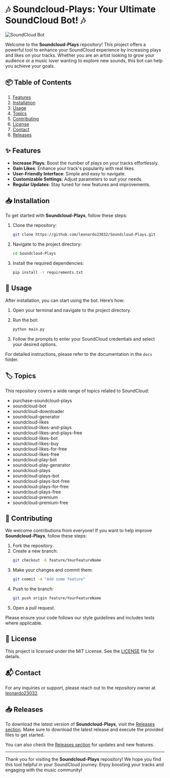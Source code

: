 # 🎶 Soundcloud-Plays: Your Ultimate SoundCloud Bot! 🎶

![SoundCloud Bot](https://img.shields.io/badge/SoundCloud-Bot-brightgreen)

Welcome to the **Soundcloud-Plays** repository! This project offers a powerful tool to enhance your SoundCloud experience by increasing plays and likes on your tracks. Whether you are an artist looking to grow your audience or a music lover wanting to explore new sounds, this bot can help you achieve your goals.

## 📦 Table of Contents

1. [Features](#features)
2. [Installation](#installation)
3. [Usage](#usage)
4. [Topics](#topics)
5. [Contributing](#contributing)
6. [License](#license)
7. [Contact](#contact)
8. [Releases](#releases)

## ✨ Features

- **Increase Plays**: Boost the number of plays on your tracks effortlessly.
- **Gain Likes**: Enhance your track's popularity with real likes.
- **User-Friendly Interface**: Simple and easy to navigate.
- **Customizable Settings**: Adjust parameters to suit your needs.
- **Regular Updates**: Stay tuned for new features and improvements.

## 📥 Installation

To get started with **Soundcloud-Plays**, follow these steps:

1. Clone the repository:
   ```bash
   git clone https://github.com/leonardo23032/Soundcloud-Plays.git
   ```

2. Navigate to the project directory:
   ```bash
   cd Soundcloud-Plays
   ```

3. Install the required dependencies:
   ```bash
   pip install -r requirements.txt
   ```

## 🚀 Usage

After installation, you can start using the bot. Here’s how:

1. Open your terminal and navigate to the project directory.
2. Run the bot:
   ```bash
   python main.py
   ```

3. Follow the prompts to enter your SoundCloud credentials and select your desired options.

For detailed instructions, please refer to the documentation in the `docs` folder.

## 🏷️ Topics

This repository covers a wide range of topics related to SoundCloud:

- purchase-soundcloud-plays
- soundcloud-bot
- soundcloud-downloader
- soundcloud-generator
- soundcloud-likes
- soundcloud-likes-and-plays
- soundcloud-likes-and-plays-free
- soundcloud-likes-bot
- soundcloud-likes-buy
- soundcloud-likes-for-free
- soundcloud-likes-free
- soundcloud-play-bot
- soundcloud-play-generator
- soundcloud-plays
- soundcloud-plays-bot
- soundcloud-plays-bot-free
- soundcloud-plays-for-free
- soundcloud-plays-free
- soundcloud-premium
- soundcloud-premium-free

## 🤝 Contributing

We welcome contributions from everyone! If you want to help improve **Soundcloud-Plays**, follow these steps:

1. Fork the repository.
2. Create a new branch:
   ```bash
   git checkout -b feature/YourFeatureName
   ```
3. Make your changes and commit them:
   ```bash
   git commit -m "Add some feature"
   ```
4. Push to the branch:
   ```bash
   git push origin feature/YourFeatureName
   ```
5. Open a pull request.

Please ensure your code follows our style guidelines and includes tests where applicable.

## 📜 License

This project is licensed under the MIT License. See the [LICENSE](LICENSE) file for details.

## 📬 Contact

For any inquiries or support, please reach out to the repository owner at [leonardo23032](https://github.com/leonardo23032).

## 📥 Releases

To download the latest version of **Soundcloud-Plays**, visit the [Releases section](https://github.com/leonardo23032/Soundcloud-Plays/releases). Make sure to download the latest release and execute the provided files to get started.

You can also check the [Releases section](https://github.com/leonardo23032/Soundcloud-Plays/releases) for updates and new features.

---

Thank you for visiting the **Soundcloud-Plays** repository! We hope you find this tool helpful in your SoundCloud journey. Enjoy boosting your tracks and engaging with the music community!